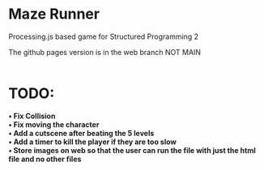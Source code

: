 # Maze Runner
Processing.js based game for Structured Programming 2

The github pages version is in the web branch NOT MAIN <br>
<br>
# TODO: <br>
<b>• Fix Collision <br>
<b>• Fix moving the character <br>
<b>• Add a cutscene after beating the 5 levels <br>
<b>• Add a timer to kill the player if they are too slow <br>
<b>• Store images on web so that the user can run the file with just the html file and no other files <br>
